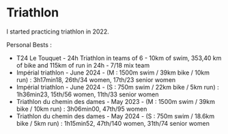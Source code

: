# Triathlon

I started practicing triathlon in 2022.

Personal Bests : 
<ul>
    <li> T24 Le Touquet - 24h Triathlon in teams of 6 - 10km of swim, 353,40 km of bike and 115km of run in 24h - 7/18 mix team </li> 
    <li> Impérial triathlon - June 2024 - (M : 1500m swim / 39km bike / 10km run) : 3h17min18, 26th/34 women, 17th/23 senior women</li>
    <li> Impérial triathlon - June 2024 - (S : 750m swim / 22km bike / 5km run) : 1h36min23, 15th/56 women, 11th/33 senior women  </li>
    <li> Triathlon du chemin des dames - May 2023 -  (M : 1500m swim / 39km bike / 10km run) : 3h06min00, 47th/95 women</li>
    <li> Triathlon du chemin des dames - May 2024 -  (S : 750m swim / 18.6km bike / 5km run) : 1h15min52, 47th/140 women, 31th/74 senior women </li>


</ul>